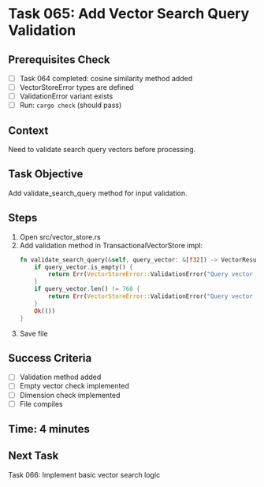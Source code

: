 # Task 065: Add Vector Search Query Validation

## Prerequisites Check
- [ ] Task 064 completed: cosine similarity method added
- [ ] VectorStoreError types are defined
- [ ] ValidationError variant exists
- [ ] Run: `cargo check` (should pass)

## Context
Need to validate search query vectors before processing.

## Task Objective
Add validate_search_query method for input validation.

## Steps
1. Open src/vector_store.rs
2. Add validation method in TransactionalVectorStore impl:
   ```rust
   fn validate_search_query(&self, query_vector: &[f32]) -> VectorResult<()> {
       if query_vector.is_empty() {
           return Err(VectorStoreError::ValidationError("Query vector cannot be empty".into()));
       }
       if query_vector.len() != 768 {
           return Err(VectorStoreError::ValidationError("Query vector must have 768 dimensions".into()));
       }
       Ok(())
   }
   ```
3. Save file

## Success Criteria
- [ ] Validation method added
- [ ] Empty vector check implemented
- [ ] Dimension check implemented
- [ ] File compiles

## Time: 4 minutes

## Next Task
Task 066: Implement basic vector search logic